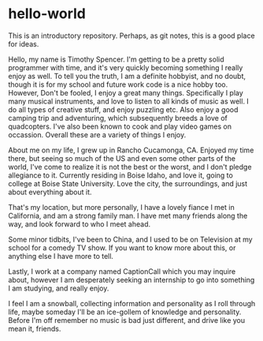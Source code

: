 # hello-world
This is an introductory repository. Perhaps, as git notes, this is a good place for ideas.

Hello, my name is Timothy Spencer. I'm getting to be a pretty solid programmer with time, and 
it's very quickly becoming something I really enjoy as well. To tell you the truth, I am a 
definite hobbyist, and no doubt, though it is for my school and future work code is a nice hobby too. 
However, Don't be fooled, I enjoy a great many things. Specifically I play many musical 
instruments, and love to listen to all kinds of music as well. I do all types of creative stuff,
and enjoy puzzling etc. Also enjoy a good camping trip and adventuring, which subsequently breeds
a love of quadcopters. I've also been known to cook and play video games on occassion.
Overall these are a variety of things I enjoy.

About me on my life, I grew up in Rancho Cucamonga, CA. Enjoyed my time there, but seeing so much
of the US and even some other parts of the world, I've come to realize it is not the best or the 
worst, and I don't pledge allegiance to it. Currently residing in Boise Idaho, and love it, going 
to college at Boise State University. Love the city, the surroundings, and just about everything about
it. 

That's my location, but more personally, I have a lovely fiance I met in California, and am a strong 
family man. I have met many friends along the way, and look forward to who I meet ahead.

Some minor tidbits, I've been to China, and I used to be on Television at my school for a comedy TV
show. If you want to know more about this, or anything else I have more to tell. 

Lastly, I work at a company named CaptionCall which you may inquire about, however I am desperately 
seeking an internship to go into something I am studying, and really enjoy.

I feel I am a snowball, collecting information and personality as I roll through life,
maybe someday I'll be an ice-gollem of knowledge and personality. Before I'm off remember
no music is bad just different, and drive like you mean it, friends.
